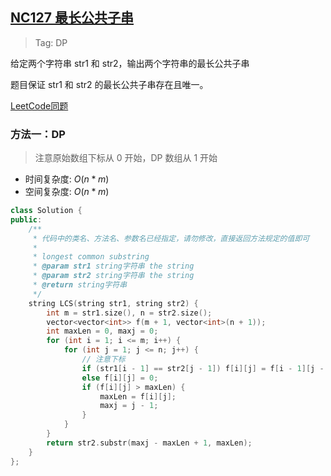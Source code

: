 ## [NC127 最长公共子串](https://www.nowcoder.com/practice/f33f5adc55f444baa0e0ca87ad8a6aac?tpId=196&tqId=37132&ru=/exam/oj)

> Tag: DP

给定两个字符串 str1 和 str2，输出两个字符串的最长公共子串

题目保证 str1 和 str2 的最长公共子串存在且唯一。 

[LeetCode同题](../../LeetCode/practice/718.md)

### 方法一：DP

> 注意原始数组下标从 0 开始，DP 数组从 1 开始

* 时间复杂度: ${O(n*m)}$
* 空间复杂度: ${O(n*m)}$
```cpp
class Solution {
public:
    /**
     * 代码中的类名、方法名、参数名已经指定，请勿修改，直接返回方法规定的值即可
     *
     * longest common substring
     * @param str1 string字符串 the string
     * @param str2 string字符串 the string
     * @return string字符串
     */
    string LCS(string str1, string str2) {
        int m = str1.size(), n = str2.size();
        vector<vector<int>> f(m + 1, vector<int>(n + 1));
        int maxLen = 0, maxj = 0;
        for (int i = 1; i <= m; i++) {
            for (int j = 1; j <= n; j++) {
                // 注意下标
                if (str1[i - 1] == str2[j - 1]) f[i][j] = f[i - 1][j - 1] + 1;
                else f[i][j] = 0;
                if (f[i][j] > maxLen) {
                    maxLen = f[i][j];
                    maxj = j - 1;
                }
            }
        }
        return str2.substr(maxj - maxLen + 1, maxLen);
    }
};
```